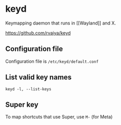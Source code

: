 # keyd

Keymapping daemon that runs in [[Wayland]] and X.

<https://github.com/rvaiya/keyd>

## Configuration file

Configuration file is `/etc/keyd/default.conf`

## List valid key names

`keyd -l, --list-keys`

## Super key

To map shortcuts that use Super, use `M-` (for Meta)
